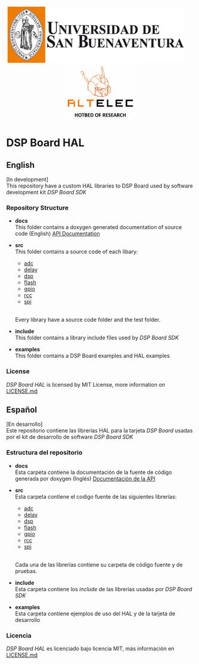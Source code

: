 
<p align="center">
  <img src="docs/usb_logo_github.png" height="150">
  &nbsp;&nbsp;&nbsp;&nbsp;&nbsp;&nbsp;
  <img src="docs/frame_logo_github.png" height="150">
</p>

# DSP Board HAL
## English
[In development]  
This repository have a custom HAL libraries to DSP Board used by software development kit _DSP Board SDK_

### Repository Structure

* **docs**  
  This folder contains a doxygen generated documentation of source code (English) [API Documentation](https://daguirrem.github.io/DSPBoardHAL/index.html)

* **src**  
  This folder contains a source code of each libary:  
  * [adc](src/adc)
  * [delay](src/delay)
  * [dsp](src/dsp)
  * [flash](src/flash)
  * [gpio](src/gpio)
  * [rcc](src/rcc)
  * [spi](src/spi)  
  <br />
  
  Every library have a source code folder and the test folder.

* **include**  
  This folder contains a library include files used by _DSP Board SDK_

* **examples**  
  This folder contains a DSP Board examples and HAL examples

### License
  _DSP Board HAL_ is licensed by MIT License, more information on [LICENSE.md](LICENSE.md)

## Español
[En desarrollo]  
Este repositorio contiene las librerías HAL para la tarjeta _DSP Board_ usadas por el kit de desarrollo de software _DSP Board SDK_

### Estructura del repositorio

* **docs**  
  Esta carpeta contiene la documentación de la fuente de código generada por doxygen (Inglés) [Documentación de la API](https://daguirrem.github.io/DSPBoardHAL/index.html)

* **src**  
  Esta carpeta contiene el codigo fuente de las siguientes librerías:  
  * [adc](src/adc)
  * [delay](src/delay)
  * [dsp](src/dsp)
  * [flash](src/flash)
  * [gpio](src/gpio)
  * [rcc](src/rcc)
  * [spi](src/spi)  
  <br />
  
  Cada una de las librerías contiene su carpeta de código fuente y de pruebas.

* **include**  
  Esta carpeta contiene los _include_ de las librerías usadas por _DSP Board SDK_

* **examples**  
  Esta carpeta contiene ejemplos de uso del HAL y de la tarjeta de desarrollo

### Licencia
  _DSP Board HAL_ es licenciado bajo licencia MIT, más información en [LICENSE.md](LICENSE.md)